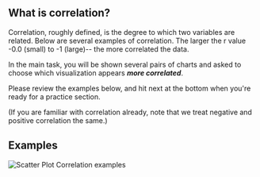 ## What is correlation?
Correlation, roughly defined, is the degree to which two variables are related.
Below are several examples of correlation. The larger the r value -0.0 (small) to -1 (large)-- the more correlated the data. 

In the main task, you will be shown several pairs of charts and asked to choose which visualization appears ***more correlated***.

Please review the examples below, and hit next at the bottom when you're ready for a practice section.

(If you are familiar with correlation already, note that we treat negative and positive correlation the same.)

## Examples
![Scatter Plot Correlation examples](./assets/ScatterPlotCorrelations.png)